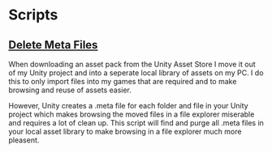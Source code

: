 # Scripts

## [Delete Meta Files](https://github.com/Fenris42/Delete_Meta_Files)
When downloading an asset pack from the Unity Asset Store I move it out of my Unity project and into a seperate local library of assets on my PC. I do this to only import files into my games that are required and to make browsing and reuse of assets easier.

However, Unity creates a .meta file for each folder and file in your Unity project which makes browsing the moved files in a file explorer miserable and requires a lot of clean up. This script will find and purge all .meta files in your local asset library to make browsing in a file explorer much more pleasent.